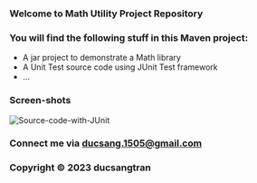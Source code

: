 ### Welcome to Math Utility Project Repository
### You will find the following stuff in this Maven project: 

* A jar project to demonstrate a Math library 
* A Unit Test source code using JUnit Test framework 
* ... 

### Screen-shots 
![Source-code-with-JUnit]()


### Connect me via ducsang.1505@gmail.com

### Copyright &#169; 2023 ducsangtran
